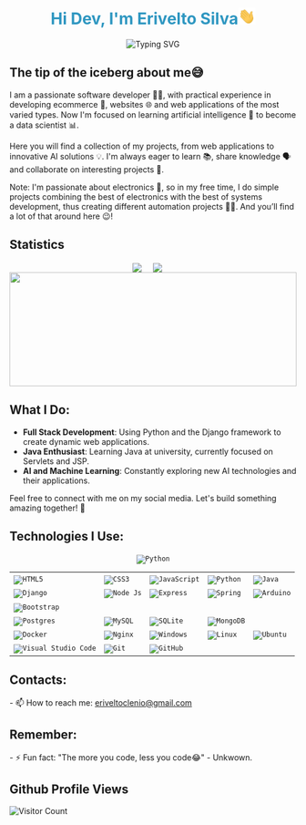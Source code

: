 <h1 align="center" style="color:#2f97c1"> Hi Dev, I'm Erivelto Silva<img src="https://raw.githubusercontent.com/ABSphreak/ABSphreak/master/gifs/Hi.gif" width="30px"> 
</h1>

<div align="center"><img src="https://readme-typing-svg.demolab.com?font=Fira+Code&duration=3000&pause=1000&color=2F97C1&background=181E48CF&center=true&random=false&width=435&lines=I%C2%B4m+a+Full+Stack+Developer;And+a+Data+Cience+Enthusiast" alt="Typing SVG" /></div>


<!-- <a href="https://www.linkedin.com/in/erivelto-da-costa-e-silva" target="_blank">
<img height="30" src="https://img.shields.io/badge/linkedin-blue.svg?&style=for-the-badge&logo=linkedin&logoColor=white" />
</a> -->
<!-- <a href="" >
<img height="30" src="https://img.shields.io/badge/medium-%231DA1A2.svg?&style=for-the-badge&logo=medium&logoColor=black" />
</a> -->


<h2>The tip of the iceberg about me😅</h2>
I am a passionate software developer 🧑‍💻, with practical experience in developing ecommerce 🛒, websites 🌐 and web applications of the most varied types. Now I'm focused on learning artificial intelligence 🤖 to become a data scientist 📊.

Here you will find a collection of my projects, from web applications to innovative AI solutions 💡. I'm always eager to learn 📚, share knowledge 🗣️ and collaborate on interesting projects 🤝.

Note: I'm passionate about electronics 🔌, so in my free time, I do simple projects combining the best of electronics with the best of systems development, thus creating different automation projects 🤖🔧. And you’ll find a lot of that around here 😉!

<h2> Statistics</h2>

<div style="display:flex; flex-direction:row; justify-content: center; align-Items:center;">
  <a href="https://github.com/anuraghazra/github-readme-stats">
    <img height=200 align="center" src="https://github-readme-stats.vercel.app/api?username=eriveltosilva&show_icons=true&theme=blue-green" />
  </a>&nbsp;&nbsp;&nbsp;&nbsp;&nbsp;

  <a href="https://github.com/anuraghazra/convoychat">
    <img height=200 align="center" src="https://github-readme-stats.vercel.app/api/top-langs/?username=eriveltosilva&layout=compact&langs_count=10&theme=algolia" />
  </a>&nbsp;&nbsp;&nbsp;&nbsp;&nbsp;
</div>


<img height=200 align="center" style="width:100%" src="https://github-readme-streak-stats.herokuapp.com/?user=eriveltosilva&theme=blue-green" />


<h2> What I Do:</h2>

- **Full Stack Development**: Using Python and the Django framework to create dynamic web applications.
- **Java Enthusiast**: Learning Java at university, currently focused on Servlets and JSP.
- **AI and Machine Learning**: Constantly exploring new AI technologies and their applications.

Feel free to connect with me on my social media. Let's build something amazing together! 🚀



<h2> Technologies I Use:</h2>

<div align="center">
  <table>
    <tr>
      <td><code><img width="50" src="https://skillicons.dev/icons?i=html" alt="HTML5" title="HTML5"/></code></td>
      <td><code><img width="50" src="https://skillicons.dev/icons?i=css" alt="CSS3" title="CSS3"/></code></td>
      <td><code><img width="50" src="https://skillicons.dev/icons?i=js" alt="JavaScript" title="JavaScript"/></code></td>
      <td><code><img width="50" src="https://skillicons.dev/icons?i=py" alt="Python" title="Python"/></code></td
      <td><code><img width="50" src="https://skillicons.dev/icons?i=py" alt="Python" title="Python"/></code></td>
      <td><code><img width="50" src="https://skillicons.dev/icons?i=java" alt="Java" title="Java"/></code></td>
    </tr>
    <tr>
      <!-- <td><code><img width="50" src="https://skillicons.dev/icons?i=react" alt="Java" title="Java"/></code></td> -->
      <td><code><img width="50" src="https://skillicons.dev/icons?i=django" alt="Django" title="Django"/></code></td>
      <td><code><img width="50" src="https://skillicons.dev/icons?i=nodejs" alt="Node Js" title="Node Js"/></code></td>
      <td><code><img width="50" src="https://skillicons.dev/icons?i=express" alt="Express" title="Express"/></code></td>
      <td><code><img width="50" src="https://skillicons.dev/icons?i=spring" alt="Spring" title="Spring"/></code></td>
      <td><code><img width="50" src="https://skillicons.dev/icons?i=arduino" alt="Arduino" title="Arduino"/></code></td>
      <!-- <td><code><img width="50" src="https://user-images.githubusercontent.com/25181517/183891303-41f257f8-6b3d-487c-aa56-c497b880d0fb.png" alt="Spring Boot" title="Spring Boot"/></code></td> -->
    </tr>
    <tr>
      <td><code><img width="50" src="https://skillicons.dev/icons?i=bootstrap" alt="Bootstrap" title="Bootstrap"/></code></td>
    </tr>
    <tr>
      <td><code><img width="50" src="https://skillicons.dev/icons?i=postgres" alt="Postgres" title="Postgres"/></code></td>
      <td><code><img width="50" src="https://skillicons.dev/icons?i=mysql" alt="MySQL" title="MySQL"/></code></td>
      <td><code><img width="50" src="https://skillicons.dev/icons?i=sqlite" alt="SQLite" title="SQLite"/></code></td>
      <td><code><img width="50" src="https://skillicons.dev/icons?i=mongodb" alt="MongoDB" title="MongoDB"/></code></td>
    </tr>
    <tr>
      <td><code><img width="50" src="https://skillicons.dev/icons?i=docker" alt="Docker" title="Docker"/></code></td>
      <td><code><img width="50" src="https://skillicons.dev/icons?i=nginx" alt="Nginx" title="Nginx"/></code></td>
      <td><code><img width="50" src="https://skillicons.dev/icons?i=windows" alt="Windows" title="Windows"/></code></td>
      <td><code><img width="50" src="https://skillicons.dev/icons?i=linux" alt="Linux" title="Linux"/></code></td>
      <td><code><img width="50" src="https://skillicons.dev/icons?i=ubuntu" alt="Ubuntu" title="Ubuntu"/></code></td>
    </tr>
    <tr>
      <td><code><img width="50" src="https://skillicons.dev/icons?i=vscode" alt="Visual Studio Code" title="Visual Studio Code"/></code></td>
      <td><code><img width="50" src="https://skillicons.dev/icons?i=git" alt="Git" title="Git"/></code></td>
      <td><code><img width="50" src="https://skillicons.dev/icons?i=github" alt="GitHub" title="GitHub"/></code></td>
    </tr>
  </table>
</div>



<h2>Contacts:</h2>
- 📫 How to reach me: <a href="mailto:eriveltoclenio@email.com">eriveltoclenio@gmail.com</a><br/>



<h2>Remember:</h2>
- ⚡ Fun fact: "The more you code, less you code😂" - Unkwown.<br/>


<h2>Github Profile Views</h2>

![Visitor Count](https://profile-counter.glitch.me/{EriveltoSilva}/count.svg)

<!-- https://readme-typing-svg.demolab.com/demo/ -->